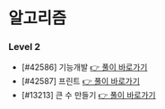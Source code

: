 # 알고리즘

### Level 2

- [#42586] 기능개발 [👉 풀이 바로가기](https://github.com/Jong1co/algorithm/blob/main/programmers/42586.js)
- [#42587] 프린트 [👉 풀이 바로가기](https://github.com/Jong1co/algorithm/blob/main/programmers/42587.js)
- [#13213] 큰 수 만들기 [👉 풀이 바로가기](https://github.com/Jong1co/algorithm/blob/main/programmers/13213.js)
